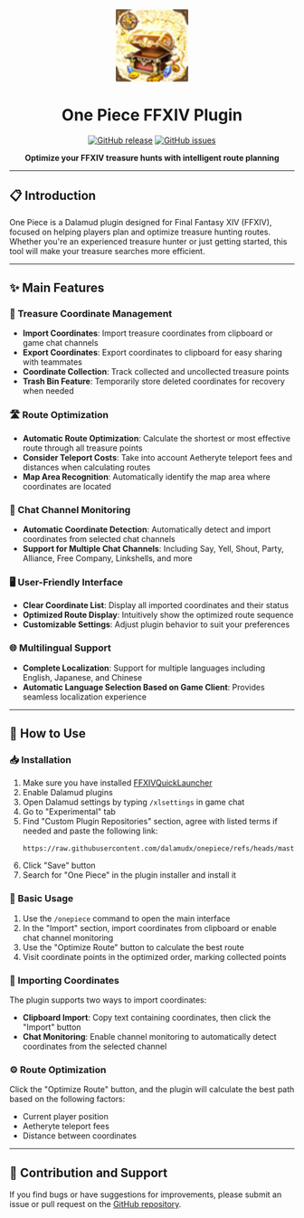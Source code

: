<div align="center">

<img src="https://raw.githubusercontent.com/dalamudx/onepiece/refs/heads/master/OnePiece/img/logo.png" alt="One Piece Logo" width="128" height="128">

# One Piece FFXIV Plugin

[![GitHub release](https://img.shields.io/github/v/release/dalamudx/onepiece?include_prereleases&style=flat)](https://github.com/dalamudx/onepiece/releases)
[![GitHub issues](https://img.shields.io/github/issues/dalamudx/onepiece)](https://github.com/dalamudx/onepiece/issues)

**Optimize your FFXIV treasure hunts with intelligent route planning**

</div>

---

## 📋 Introduction

One Piece is a Dalamud plugin designed for Final Fantasy XIV (FFXIV), focused on helping players plan and optimize treasure hunting routes. Whether you're an experienced treasure hunter or just getting started, this tool will make your treasure searches more efficient.

---

## ✨ Main Features

### 📍 Treasure Coordinate Management
* **Import Coordinates**: Import treasure coordinates from clipboard or game chat channels
* **Export Coordinates**: Export coordinates to clipboard for easy sharing with teammates
* **Coordinate Collection**: Track collected and uncollected treasure points
* **Trash Bin Feature**: Temporarily store deleted coordinates for recovery when needed

### 🛣️ Route Optimization
* **Automatic Route Optimization**: Calculate the shortest or most effective route through all treasure points
* **Consider Teleport Costs**: Take into account Aetheryte teleport fees and distances when calculating routes
* **Map Area Recognition**: Automatically identify the map area where coordinates are located

### 💬 Chat Channel Monitoring
* **Automatic Coordinate Detection**: Automatically detect and import coordinates from selected chat channels
* **Support for Multiple Chat Channels**: Including Say, Yell, Shout, Party, Alliance, Free Company, Linkshells, and more

### 🖥️ User-Friendly Interface
* **Clear Coordinate List**: Display all imported coordinates and their status
* **Optimized Route Display**: Intuitively show the optimized route sequence
* **Customizable Settings**: Adjust plugin behavior to suit your preferences

### 🌐 Multilingual Support
* **Complete Localization**: Support for multiple languages including English, Japanese, and Chinese
* **Automatic Language Selection Based on Game Client**: Provides seamless localization experience

---

## 🚀 How to Use

### 📥 Installation

1. Make sure you have installed [FFXIVQuickLauncher](https://github.com/goatcorp/FFXIVQuickLauncher)
2. Enable Dalamud plugins
3. Open Dalamud settings by typing `/xlsettings` in game chat
4. Go to "Experimental" tab
5. Find "Custom Plugin Repositories" section, agree with listed terms if needed and paste the following link:
   ```
   https://raw.githubusercontent.com/dalamudx/onepiece/refs/heads/master/repo.json
   ```
6. Click "Save" button
7. Search for "One Piece" in the plugin installer and install it

### 🔰 Basic Usage

1. Use the `/onepiece` command to open the main interface
2. In the "Import" section, import coordinates from clipboard or enable chat channel monitoring
3. Use the "Optimize Route" button to calculate the best route
4. Visit coordinate points in the optimized order, marking collected points

### 📎 Importing Coordinates

The plugin supports two ways to import coordinates:
* **Clipboard Import**: Copy text containing coordinates, then click the "Import" button
* **Chat Monitoring**: Enable channel monitoring to automatically detect coordinates from the selected channel

### ⚙️ Route Optimization

Click the "Optimize Route" button, and the plugin will calculate the best path based on the following factors:
* Current player position
* Aetheryte teleport fees
* Distance between coordinates

---

## 🤝 Contribution and Support

If you find bugs or have suggestions for improvements, please submit an issue or pull request on the [GitHub repository](https://github.com/dalamudx/onepiece).
